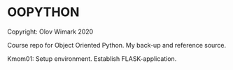 # OOPYTHON

Copyright: Olov Wimark 2020

Course repo for Object Oriented Python. My back-up and reference source.

Kmom01: Setup environment. Establish FLASK-application.
